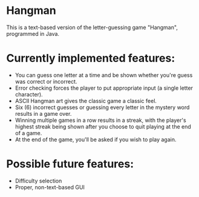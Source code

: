 # Hangman

This is a text-based version of the letter-guessing game "Hangman", programmed in Java.

# Currently implemented features:
- You can guess one letter at a time and be shown whether you're guess was correct or incorrect.
- Error checking forces the player to put appropriate input (a single letter character).
- ASCII Hangman art gives the classic game a classic feel.
- Six (6) incorrect guesses or guessing every letter in the mystery word results in a game over.
- Winning multiple games in a row results in a streak, with the player's highest streak being shown after you choose to quit playing at the end of a game.
- At the end of the game, you'll be asked if you wish to play again.

# Possible future features:
- Difficulty selection
- Proper, non-text-based GUI
